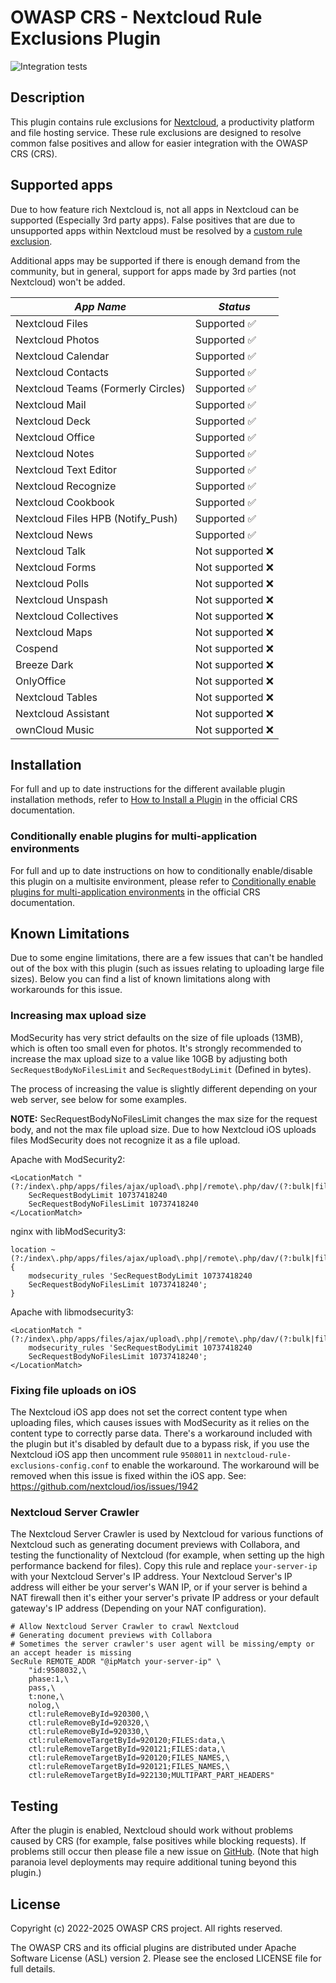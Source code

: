 # OWASP CRS - Nextcloud Rule Exclusions Plugin

![Integration tests](https://github.com/coreruleset/nextcloud-rule-exclusions-plugin/actions/workflows/integration.yml/badge.svg)

## Description

This plugin contains rule exclusions for [Nextcloud](https://nextcloud.com/), a productivity platform and file hosting service. These rule exclusions are designed to resolve common false positives and allow for easier integration with the OWASP CRS (CRS).

## Supported apps

Due to how feature rich Nextcloud is, not all apps in Nextcloud can be supported (Especially 3rd party apps). False positives that are due to unsupported apps within Nextcloud must be resolved by a [custom rule exclusion](https://coreruleset.org/docs/concepts/false_positives_tuning/).

Additional apps may be supported if there is enough demand from the community, but in general, support for apps made by 3rd parties (not Nextcloud) won't be added.

|             *App Name*              |      *Status*      |
|------------------------------------ |--------------------|
| Nextcloud Files                     |  Supported ✅     |
| Nextcloud Photos                    |  Supported ✅     |
| Nextcloud Calendar                  |  Supported ✅     |
| Nextcloud Contacts                  |  Supported ✅     |
| Nextcloud Teams (Formerly Circles)  |  Supported ✅     |
| Nextcloud Mail                      |  Supported ✅     |
| Nextcloud Deck                      |  Supported ✅     |
| Nextcloud Office                    |  Supported ✅     |
| Nextcloud Notes                     |  Supported ✅     |
| Nextcloud Text Editor               |  Supported ✅     |
| Nextcloud Recognize                 |  Supported ✅     |
| Nextcloud Cookbook                  |  Supported ✅     |
| Nextcloud Files HPB (Notify_Push)   |  Supported ✅     |
| Nextcloud News                      |  Supported ✅     |
| Nextcloud Talk                      |  Not supported ❌ |
| Nextcloud Forms                     |  Not supported ❌ |
| Nextcloud Polls                     |  Not supported ❌ |
| Nextcloud Unspash                   |  Not supported ❌ |
| Nextcloud Collectives               |  Not supported ❌ |
| Nextcloud Maps                      |  Not supported ❌ |
| Cospend                             |  Not supported ❌ |
| Breeze Dark                         |  Not supported ❌ |
| OnlyOffice                          |  Not supported ❌ |
| Nextcloud Tables                    |  Not supported ❌ |
| Nextcloud Assistant                 |  Not supported ❌ |
| ownCloud Music                      |  Not supported ❌ |


## Installation

For full and up to date instructions for the different available plugin installation methods, refer to [How to Install a Plugin](https://coreruleset.org/docs/concepts/plugins/#how-to-install-a-plugin) in the official CRS documentation.

### Conditionally enable plugins for multi-application environments

For full and up to date instructions on how to conditionally enable/disable this plugin on a multisite environment, please refer to [Conditionally enable plugins for multi-application environments](https://coreruleset.org/docs/concepts/plugins/#conditionally-enable-plugins-for-multi-application-environments) in the official CRS documentation.

## Known Limitations

Due to some engine limitations, there are a few issues that can't be handled out of the box with this plugin (such as issues relating to uploading large file sizes).
Below you can find a list of known limitations along with workarounds for this issue.

### Increasing max upload size

ModSecurity has very strict defaults on the size of file uploads (13MB), which is often too small even for photos.
It's strongly recommended to increase the max upload size to a value like 10GB by adjusting both `SecRequestBodyNoFilesLimit` and `SecRequestBodyLimit` (Defined in bytes).

The process of increasing the value is slightly different depending on your web server, see below for some examples.

**NOTE:** SecRequestBodyNoFilesLimit changes the max size for the request body, and not the max file upload size. Due to how Nextcloud iOS uploads files ModSecurity does not recognize it as a file upload.

Apache with ModSecurity2:
```
<LocationMatch "(?:/index\.php/apps/files/ajax/upload\.php|/remote\.php/dav/(?:bulk|files/|uploads/))">
    SecRequestBodyLimit 10737418240
    SecRequestBodyNoFilesLimit 10737418240
</LocationMatch>
```

nginx with libModSecurity3:

```
location ~ (?:/index\.php/apps/files/ajax/upload\.php|/remote\.php/dav/(?:bulk|files/|uploads/)) { 
    modsecurity_rules 'SecRequestBodyLimit 10737418240
    SecRequestBodyNoFilesLimit 10737418240'; 
}
```

Apache with libmodsecurity3:
```
<LocationMatch "(?:/index\.php/apps/files/ajax/upload\.php|/remote\.php/dav/(?:bulk|files/|uploads/))">
    modsecurity_rules 'SecRequestBodyLimit 10737418240
    SecRequestBodyNoFilesLimit 10737418240';
</LocationMatch>
```

### Fixing file uploads on iOS

The Nextcloud iOS app does not set the correct content type when uploading files, which causes issues with ModSecurity as it relies on the content type to correctly parse data.
There's a workaround included with the plugin but it's disabled by default due to a bypass risk, if you use the Nextcloud iOS app then uncomment rule `9508011` in `nextcloud-rule-exclusions-config.conf` to enable the workaround.
The workaround will be removed when this issue is fixed within the iOS app.
See: https://github.com/nextcloud/ios/issues/1942

### Nextcloud Server Crawler

The Nextcloud Server Crawler is used by Nextcloud for various functions of Nextcloud such as generating document previews with Collabora, and testing the functionality of Nextcloud (for example, when setting up the high performance backend for files).
Copy this rule and replace `your-server-ip` with your Nextcloud Server's IP address.
Your Nextcloud Server's IP address will either be your server's WAN IP, or if your server is behind a NAT firewall then it's either your server's private IP address or your default gateway's IP address (Depending on your NAT configuration).
```
# Allow Nextcloud Server Crawler to crawl Nextcloud
# Generating document previews with Collabora
# Sometimes the server crawler's user agent will be missing/empty or an accept header is missing
SecRule REMOTE_ADDR "@ipMatch your-server-ip" \
    "id:9508032,\
    phase:1,\
    pass,\
    t:none,\
    nolog,\
    ctl:ruleRemoveById=920300,\
    ctl:ruleRemoveById=920320,\
    ctl:ruleRemoveById=920330,\
    ctl:ruleRemoveTargetById=920120;FILES:data,\
    ctl:ruleRemoveTargetById=920121;FILES:data,\
    ctl:ruleRemoveTargetById=920120;FILES_NAMES,\
    ctl:ruleRemoveTargetById=920121;FILES_NAMES,\
    ctl:ruleRemoveTargetById=922130;MULTIPART_PART_HEADERS"
```

## Testing

After the plugin is enabled, Nextcloud should work without problems caused by CRS (for example, false positives while blocking requests). If problems still occur then please file a new issue on [GitHub](https://github.com/coreruleset/nextcloud-rule-exclusions-plugin). (Note that high paranoia level deployments may require additional tuning beyond this plugin.)

## License

Copyright (c) 2022-2025 OWASP CRS project. All rights reserved.

The OWASP CRS and its official plugins are distributed under Apache Software License (ASL) version 2. Please see the enclosed LICENSE file for full details.
